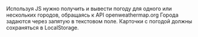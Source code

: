 Используя JS нужно получить и вывести погоду для одного или нескольких городов, обращаясь к API openweathermap.org
Города задаются через запятую в текстовом поле. Карточки с погодой должны сохраняться в LocalStorage.
